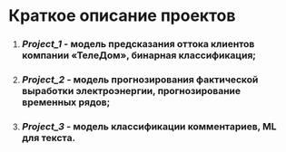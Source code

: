 # Краткое описание проектов
1. ### *Project_1* - модель предсказания оттока клиентов компании «ТелеДом», бинарная классификация;
2. ### *Project_2* - модель прогнозирования фактической выработки электроэнергии, прогнозирование временных рядов;
3. ### *Project_3* - модель классификации комментариев, ML для текста.

